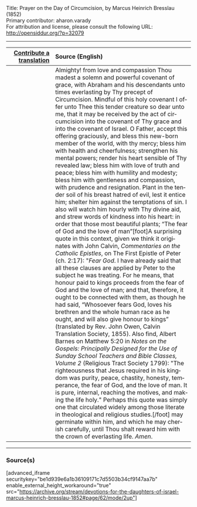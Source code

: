 <html>
<head></head>
<body>
Title: Prayer on the Day of Circumcision, by Marcus Heinrich Bresslau (1852)<br />
Primary contributor: aharon.varady<br />
For attribution and license, please consult the following URL: <a href="http://opensiddur.org/?p=32079">http://opensiddur.org/?p=32079</a>
<p />
<hr />

<table style="margin-left: auto;margin-right: auto;" class="draggable">
<thead><tr><th id="x" style="text-align: right;"><a href="/contributing/upload/">Contribute a translation</a></th><th style="text-align: left;">Source (English)</th></tr></thead>
<tbody>
<tr><td style="vertical-align:top;" width="25%">
<div class="liturgy" lang="he">

</span></div></td>
 
<td style="vertical-align:top;">
<div class="english" lang="en">
Almighty! from love and compassion Thou madest a solemn and powerful covenant of grace, with Abraham and his descendants unto times everlasting by Thy precept of Circumcision. Mindful of this holy covenant I offer unto Thee this tender creature so dear unto me, that it may be received by the act of circumcision into the covenant of Thy grace and into the covenant of Israel. O Father, accept this offering graciously, and bless this new-born member of the world, with thy mercy; bless him with health and cheerfulness; strengthen his mental powers; render his heart sensible of Thy revealed law; bless him with love of truth and peace; bless him with humility and modesty; bless him with gentleness and compassion, with prudence and resignation. Plant in the tender soil of his breast hatred of evil, lest it entice him; shelter him against the temptations of sin. I also will watch him hourly with Thy divine aid, and strew words of kindness into his heart: in order that those most beautiful plants; “The fear of God and the love of man”[foot]A surprising quote in this context, given we think it originates with John Calvin, <em>Commentaries on the Catholic Epistles</em>, on The First Epistle of Peter (ch. 2:17): "<em>Fear God</em>. I have already said that all these clauses are applied by Peter to the subject he was treating. For he means, that honour paid to kings proceeds from the fear of God and the love of man; and that, therefore, it ought to be connected with them, as though he had said, “Whosoever fears God, loves his brethren and the whole human race as he ought, and will also give honour to kings” (translated by Rev. John Owen, Calvin Translation Society, 1855). Also find, Albert Barnes on Matthew 5:20 in <em>Notes on the Gospels: Principally Designed for the Use of Sunday School Teachers and Bible Classes, Volume 2</em> (Religious Tract Society 1799): "The righteousness that Jesus required in his kingdom was purity, peace, chastity, honesty, temperance, the fear of God, and the love of man. It is pure, internal, reaching the motives, and making the life holy." Perhaps this quote was simply one that circulated widely among those literate in theological and religious studies.[/foot] may germinate within him, and which he may cherish carefully, until Thou shalt reward him with the crown of everlasting life. <em>Amen</em>.
</div></td></tr>
</tbody></table>

<hr />

<h3>Source(s)</h3>

[advanced_iframe securitykey="be1d939e6a1b36109171c7d5503b34cf9147aa7b" enable_external_height_workaround="true" src="https://archive.org/stream/devotions-for-the-daughters-of-israel-marcus-heinrich-bresslau-1852#page/62/mode/2up"]

&nbsp;
</body>
</html>